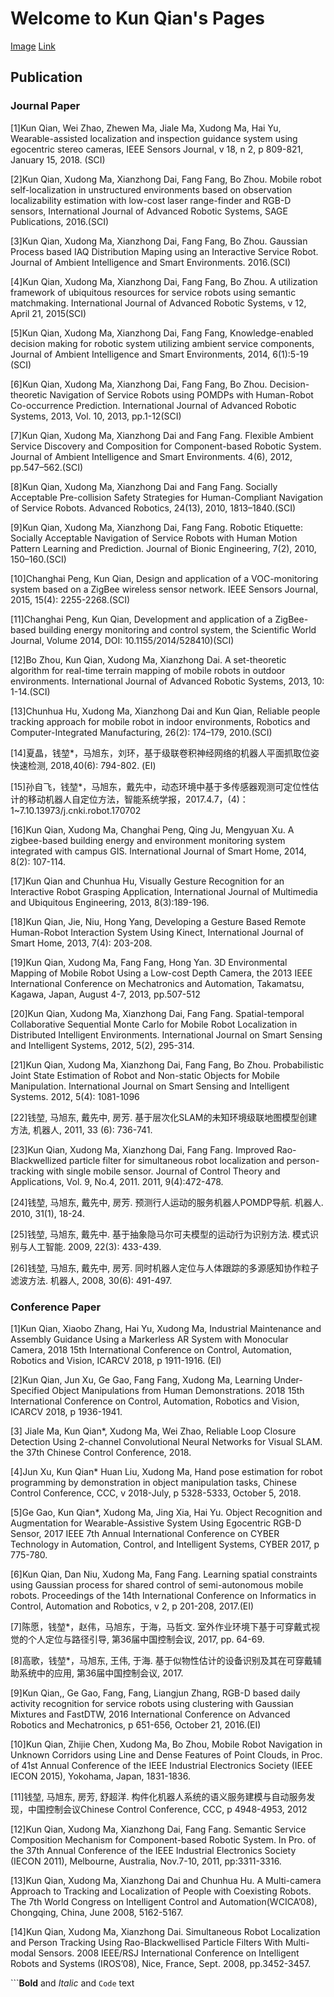 # Welcome to Kun Qian's Pages
[Image](https://automation.seu.edu.cn/_upload/article/images/2c/ef/812c1bf842eebeb2e8b574a9b12f/b76f830f-1191-482c-a8ed-b3da6da5610b.jpg)
[Link](https://automation.seu.edu.cn/2019/0528/c24504a275190/page.htm)


## Publication
### Journal Paper
[1]Kun Qian, Wei Zhao, Zhewen Ma, Jiale Ma, Xudong Ma, Hai Yu, Wearable-assisted localization and inspection guidance system using egocentric stereo cameras, IEEE Sensors Journal, v 18, n 2, p 809-821, January 15, 2018. (SCI)

[2]Kun Qian, Xudong Ma, Xianzhong Dai, Fang Fang, Bo Zhou. Mobile robot self-localization in unstructured environments based on observation localizability estimation with low-cost laser range-finder and RGB-D sensors, International Journal of Advanced Robotic Systems, SAGE Publications, 2016.(SCI)

[3]Kun Qian, Xudong Ma, Xianzhong Dai, Fang Fang, Bo Zhou. Gaussian Process based IAQ Distribution Maping using an Interactive Service Robot. Journal of Ambient Intelligence and Smart Environments. 2016.(SCI)

[4]Kun Qian, Xudong Ma, Xianzhong Dai, Fang Fang, Bo Zhou. A utilization framework of ubiquitous resources for service robots using semantic matchmaking. International Journal of Advanced Robotic Systems, v 12, April 21, 2015(SCI)

[5]Kun Qian, Xudong Ma, Xianzhong Dai, Fang Fang, Knowledge-enabled decision making for robotic system utilizing ambient service components, Journal of Ambient Intelligence and Smart Environments, 2014, 6(1):5-19 (SCI)

[6]Kun Qian, Xudong Ma, Xianzhong Dai, Fang Fang, Bo Zhou. Decision-theoretic Navigation of Service Robots using POMDPs with Human-Robot Co-occurrence Prediction. International Journal of Advanced Robotic Systems, 2013, Vol. 10, 2013, pp.1-12(SCI)

[7]Kun Qian, Xudong Ma, Xianzhong Dai and Fang Fang. Flexible Ambient Service Discovery and Composition for Component-based Robotic System. Journal of Ambient Intelligence and Smart Environments. 4(6), 2012, pp.547–562.(SCI)

[8]Kun Qian, Xudong Ma, Xianzhong Dai and Fang Fang. Socially Acceptable Pre-collision Safety Strategies for Human-Compliant Navigation of Service Robots. Advanced Robotics, 24(13), 2010, 1813–1840.(SCI)

[9]Kun Qian, Xudong Ma, Xianzhong Dai, Fang Fang. Robotic Etiquette: Socially Acceptable Navigation of Service Robots with Human Motion Pattern Learning and Prediction. Journal of Bionic Engineering, 7(2), 2010, 150–160.(SCI)

[10]Changhai Peng, Kun Qian, Design and application of a VOC-monitoring system based on a ZigBee wireless sensor network. IEEE Sensors Journal, 2015, 15(4): 2255-2268.(SCI)

[11]Changhai Peng, Kun Qian, Development and application of a ZigBee-based building energy monitoring and control system, the Scientific World Journal, Volume 2014, DOI: 10.1155/2014/528410)(SCI)

[12]Bo Zhou, Kun Qian, Xudong Ma, Xianzhong Dai. A set-theoretic algorithm for real-time terrain mapping of mobile robots in outdoor environments. International Journal of Advanced Robotic Systems, 2013, 10: 1-14.(SCI)

[13]Chunhua Hu, Xudong Ma, Xianzhong Dai and Kun Qian, Reliable people tracking approach for mobile robot in indoor environments, Robotics and Computer-Integrated Manufacturing, 26(2): 174–179, 2010.(SCI)

[14]夏晶，钱堃*，马旭东，刘环，基于级联卷积神经网络的机器人平面抓取位姿快速检测, 2018,40(6): 794-802. (EI)

[15]孙自飞，钱堃*，马旭东，戴先中，动态环境中基于多传感器观测可定位性估计的移动机器人自定位方法，智能系统学报，2017.4.7，(4)：1~7.10.13973/j.cnki.robot.170702

[16]Kun Qian, Xudong Ma, Changhai Peng, Qing Ju, Mengyuan Xu. A zigbee-based building energy and environment monitoring system integrated with campus GIS. International Journal of Smart Home, 2014, 8(2): 107-114.

[17]Kun Qian and Chunhua Hu, Visually Gesture Recognition for an Interactive Robot Grasping Application, International Journal of Multimedia and Ubiquitous Engineering, 2013, 8(3):189-196.

[18]Kun Qian, Jie, Niu, Hong Yang, Developing a Gesture Based Remote Human-Robot Interaction System Using Kinect, International Journal of Smart Home, 2013, 7(4): 203-208.

[19]Kun Qian, Xudong Ma, Fang Fang, Hong Yan. 3D Environmental Mapping of Mobile Robot Using a Low-cost Depth Camera, the 2013 IEEE International Conference on Mechatronics and Automation, Takamatsu, Kagawa, Japan, August 4-7, 2013, pp.507-512

[20]Kun Qian, Xudong Ma, Xianzhong Dai, Fang Fang. Spatial-temporal Collaborative Sequential Monte Carlo for Mobile Robot Localization in Distributed Intelligent Environments. International Journal on Smart Sensing and Intelligent Systems, 2012, 5(2), 295-314.

[21]Kun Qian, Xudong Ma, Xianzhong Dai, Fang Fang, Bo Zhou. Probabilistic Joint State Estimation of Robot and Non-static Objects for Mobile Manipulation. International Journal on Smart Sensing and Intelligent Systems. 2012, 5(4): 1081-1096

[22]钱堃, 马旭东, 戴先中, 房芳. 基于层次化SLAM的未知环境级联地图模型创建方法, 机器人, 2011, 33 (6): 736-741.

[23]Kun Qian, Xudong Ma, Xianzhong Dai, Fang Fang. Improved Rao-Blackwellized particle filter for simultaneous robot localization and person-tracking with single mobile sensor. Journal of Control Theory and Applications, Vol. 9, No.4, 2011. 2011, 9(4):472-478.

[24]钱堃, 马旭东, 戴先中, 房芳. 预测行人运动的服务机器人POMDP导航. 机器人. 2010, 31(1), 18-24.

[25]钱堃, 马旭东, 戴先中. 基于抽象隐马尔可夫模型的运动行为识别方法. 模式识别与人工智能. 2009, 22(3): 433-439.

[26]钱堃, 马旭东, 戴先中, 房芳. 同时机器人定位与人体跟踪的多源感知协作粒子滤波方法. 机器人, 2008, 30(6): 491-497.

### Conference Paper

[1]Kun Qian, Xiaobo Zhang, Hai Yu, Xudong Ma, Industrial Maintenance and Assembly Guidance Using a Markerless AR System with Monocular Camera, 2018 15th International Conference on Control, Automation, Robotics and Vision, ICARCV 2018, p 1911-1916. (EI)

[2]Kun Qian, Jun Xu, Ge Gao, Fang Fang, Xudong Ma, Learning Under-Specified Object Manipulations from Human Demonstrations. 2018 15th International Conference on Control, Automation, Robotics and Vision, ICARCV 2018, p 1936-1941.

[3] Jiale Ma, Kun Qian*, Xudong Ma, Wei Zhao, Reliable Loop Closure Detection Using 2-channel Convolutional Neural Networks for Visual SLAM. the 37th Chinese Control Conference, 2018.

[4]Jun Xu, Kun Qian* Huan Liu, Xudong Ma, Hand pose estimation for robot programming by demonstration in object manipulation tasks, Chinese Control Conference, CCC, v 2018-July, p 5328-5333, October 5, 2018.

[5]Ge Gao, Kun Qian*, Xudong Ma, Jing Xia, Hai Yu. Object Recognition and Augmentation for Wearable-Assistive System Using Egocentric RGB-D Sensor, 2017 IEEE 7th Annual International Conference on CYBER Technology in Automation, Control, and Intelligent Systems, CYBER 2017, p 775-780.

[6]Kun Qian, Dan Niu, Xudong Ma, Fang Fang. Learning spatial constraints using Gaussian process for shared control of semi-autonomous mobile robots. Proceedings of the 14th International Conference on Informatics in Control, Automation and Robotics, v 2, p 201-208, 2017.(EI)

[7]陈愿，钱堃*，赵伟，马旭东，于海，马哲文. 室外作业环境下基于可穿戴式视觉的个人定位与路径引导, 第36届中国控制会议, 2017, pp. 64-69.

[8]高歌，钱堃*，马旭东, 王伟, 于海. 基于似物性估计的设备识别及其在可穿戴辅助系统中的应用, 第36届中国控制会议, 2017.

[9]Kun Qian,, Ge Gao, Fang, Fang, Liangjun Zhang, RGB-D based daily activity recognition for service robots using clustering with Gaussian Mixtures and FastDTW, 2016 International Conference on Advanced Robotics and Mechatronics, p 651-656, October 21, 2016.(EI)

[10]Kun Qian, Zhijie Chen, Xudong Ma, Bo Zhou, Mobile Robot Navigation in Unknown Corridors using Line and Dense Features of Point Clouds, in Proc. of 41st Annual Conference of the IEEE Industrial Electronics Society (IEEE IECON 2015), Yokohama, Japan, 1831-1836.

[11]钱堃, 马旭东, 房芳, 舒超洋. 构件化机器人系统的语义服务建模与自动服务发现，中国控制会议Chinese Control Conference, CCC, p 4948-4953, 2012

[12]Kun Qian, Xudong Ma, Xianzhong Dai, Fang Fang. Semantic Service Composition Mechanism for Component-based Robotic System. In Pro. of the 37th Annual Conference of the IEEE Industrial Electronics Society (IECON 2011), Melbourne, Australia, Nov.7-10, 2011, pp:3311-3316.

[13]Kun Qian, Xudong Ma, Xianzhong Dai and Chunhua Hu. A Multi-camera Approach to Tracking and Localization of People with Coexisting Robots. The 7th World Congress on Intelligent Control and Automation(WCICA’08), Chongqing, China, June 2008, 5162-5167.

[14]Kun Qian, Xudong Ma, Xianzhong Dai. Simultaneous Robot Localization and Person Tracking Using Rao-Blackwellised Particle Filters With Multi-modal Sensors. 2008 IEEE/RSJ International Conference on Intelligent Robots and Systems (IROS’08), Nice, France, Sept. 2008, pp.3452-3457.



```**Bold** and _Italic_ and `Code` text










